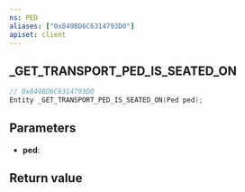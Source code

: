 ```yaml
---
ns: PED
aliases: ["0x849BD6C6314793D0"]
apiset: client
---
```

## _GET_TRANSPORT_PED_IS_SEATED_ON

```c
// 0x849BD6C6314793D0
Entity _GET_TRANSPORT_PED_IS_SEATED_ON(Ped ped);
```


## Parameters
* **ped**:

## Return value

